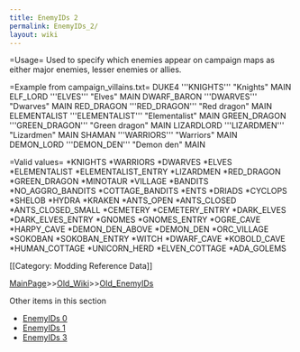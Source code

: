```yaml
---
title: EnemyIDs 2
permalink: EnemyIDs_2/
layout: wiki
---
```

=Usage=
Used to specify which enemies appear on campaign maps as either major enemies, lesser enemies or allies.

=Example from campaign_villains.txt=
 DUKE4 '''KNIGHTS''' &quot;Knights&quot; MAIN
 ELF_LORD '''ELVES''' &quot;Elves&quot; MAIN
 DWARF_BARON '''DWARVES''' &quot;Dwarves&quot; MAIN
 RED_DRAGON '''RED_DRAGON''' &quot;Red dragon&quot; MAIN
 ELEMENTALIST '''ELEMENTALIST''' &quot;Elementalist&quot; MAIN
 GREEN_DRAGON '''GREEN_DRAGON''' &quot;Green dragon&quot; MAIN
 LIZARDLORD '''LIZARDMEN''' &quot;Lizardmen&quot; MAIN
 SHAMAN '''WARRIORS''' &quot;Warriors&quot; MAIN
 DEMON_LORD '''DEMON_DEN''' &quot;Demon den&quot; MAIN

=Valid values=
*KNIGHTS
*WARRIORS
*DWARVES
*ELVES
*ELEMENTALIST
*ELEMENTALIST_ENTRY
*LIZARDMEN
*RED_DRAGON
*GREEN_DRAGON
*MINOTAUR
*VILLAGE
*BANDITS
*NO_AGGRO_BANDITS
*COTTAGE_BANDITS
*ENTS
*DRIADS
*CYCLOPS
*SHELOB
*HYDRA
*KRAKEN
*ANTS_OPEN
*ANTS_CLOSED
*ANTS_CLOSED_SMALL
*CEMETERY
*CEMETERY_ENTRY
*DARK_ELVES
*DARK_ELVES_ENTRY
*GNOMES
*GNOMES_ENTRY
*OGRE_CAVE
*HARPY_CAVE
*DEMON_DEN_ABOVE
*DEMON_DEN
*ORC_VILLAGE
*SOKOBAN
*SOKOBAN_ENTRY
*WITCH
*DWARF_CAVE
*KOBOLD_CAVE
*HUMAN_COTTAGE
*UNICORN_HERD
*ELVEN_COTTAGE
*ADA_GOLEMS

[[Category: Modding Reference Data]]

[MainPage](/keeperrl_wiki/ "wikilink")>>[Old_Wiki](/keeperrl_wiki/Old_Wiki "wikilink")>>[Old_EnemyIDs](/keeperrl_wiki/Old_EnemyIDs "wikilink")

Other items in this section
-    [EnemyIDs 0](/keeperrl_wiki/EnemyIDs_0 "wikilink")
-    [EnemyIDs 1](/keeperrl_wiki/EnemyIDs_1 "wikilink")
-    [EnemyIDs 3](/keeperrl_wiki/EnemyIDs_3 "wikilink")
